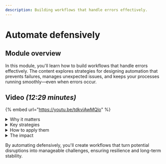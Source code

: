 ```yaml
---
description: Building workflows that handle errors effectively.
---
```


# Automate defensively

## Module overview

In this module, you'll learn how to build workflows that handle errors effectively. The content explores strategies for designing automation that prevents failures, manages unexpected issues, and keeps your processes running smoothly—even when errors occur.

## Video _(12:29 minutes)_

{% embed url="https://youtu.be/tdkviAwMQlo" %}

<details>

<summary>Why it matters</summary>

* Workflows should be designed to prevent failures and unexpected issues.
* Defensive automation ensures errors don’t break the entire process.

</details>

<details>

<summary>Key strategies</summary>

* **Use on-failure transitions** – When an action fails, direct the workflow to handle the failure instead of stopping entirely.
* **Account for edge cases in code** – Anticipate issues like missing data in Jinja or list comprehension to prevent unexpected errors.
* **Leverage task transition criteria sensitivity** – Define how many transitions must execute before an action runs to avoid unintended failures.
* **Validate inputs** – Ensure incoming data is in the expected format before processing.

</details>

<details>

<summary>How to apply them</summary>

* **Use on-failure transitions** to redirect errors rather than letting them break the workflow.
* **Write defensive code** to handle missing values, unexpected inputs, and other edge cases.
* **Set appropriate transition sensitivity** to control when actions execute based on preceding step

</details>

<details>

<summary>The impact</summary>

* Reduces unexpected failures and simplifies debugging.
* Ensures workflows remain stable even when errors occur.
* Improves long-term reliability and maintainability.

</details>

By automating defensively, you'll create workflows that turn potential disruptions into manageable challenges, ensuring resilience and long-term stability.
